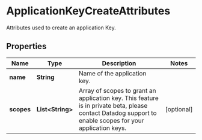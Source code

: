 # ApplicationKeyCreateAttributes

Attributes used to create an application Key.

## Properties

| Name       | Type                   | Description                                                                                                                                              | Notes      |
| ---------- | ---------------------- | -------------------------------------------------------------------------------------------------------------------------------------------------------- | ---------- |
| **name**   | **String**             | Name of the application key.                                                                                                                             |
| **scopes** | **List&lt;String&gt;** | Array of scopes to grant an application key. This feature is in private beta, please contact Datadog support to enable scopes for your application keys. | [optional] |
